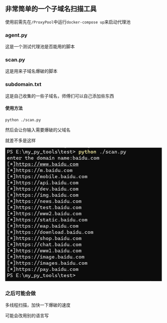 ## 非常简单的一个子域名扫描工具

使用前需先在`/ProxyPool`中运行`docker-compose up`来启动代理池

### agent.py

这是一个测试代理池是否能用的脚本

### scan.py

这是用来子域名爆破的脚本

### subdomain.txt

这是自己收集的一些子域名，师傅们可以自己添加些东西

#### 使用方法

`python ./scan.py`

然后会让你输入需要爆破的父域名

就差不多是这样

![test](.\img\text.png)

### 之后可能会做

多线程扫描，加快一下爆破的速度

可能会改用别的语言写